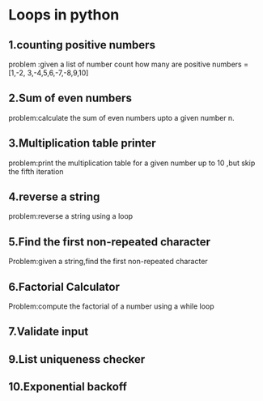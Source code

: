  # Loops in python

  ## 1.counting positive numbers
  problem :given a list of number count how many are positive
    numbers =[1,-2, 3,-4,5,6,-7,-8,9,10]
  ## 2.Sum of even numbers
  problem:calculate the sum of even numbers upto a given number n.
  ## 3.Multiplication table printer
  problem:print the multiplication table for a given number up to 10 ,but skip the fifth iteration
  ## 4.reverse a string
  problem:reverse a string using a loop
  ## 5.Find the first non-repeated character
  Problem:given a string,find the first non-repeated character
  ## 6.Factorial Calculator
  Problem:compute the factorial of a number using a while loop
  ## 7.Validate input
  ## 9.List uniqueness checker
  ## 10.Exponential backoff